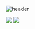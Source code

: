 ![header](https://capsule-render.vercel.app/api?type=Slice&color=auto&height=300&section=header&text=Hi%20MingiHub&fontSize=90)

<a href="https://www.facebook.com/profile.php?id=100005521683482" target="_blank"><img src="https://img.shields.io/badge/FACEBOOK-1877F2?style=flat-square&logo=[Facebook]&logoColor=white"/></a> 
<a href="[https://www.instagram.com/m.ingi/]" target="_blank"><img src="https://img.shields.io/badge/INSTARGRAM-E4405F?style=flat-square&logo=[Instagram]&logoColor=RED"/></a>

